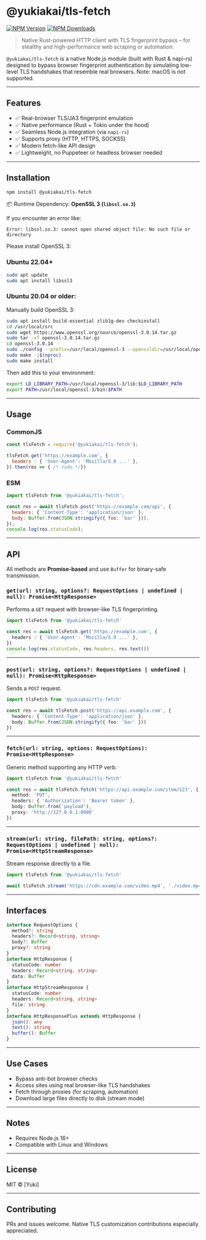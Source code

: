 # @yukiakai/tls-fetch
[![NPM Version][npm-version-image]][npm-url]
[![NPM Downloads][npm-downloads-image]][npm-downloads-url]

> Native Rust-powered HTTP client with TLS fingerprint bypass – for stealthy and high-performance web scraping or automation.

&#x20;

`@yukiakai/tls-fetch` is a native Node.js module (built with Rust & napi-rs) designed to bypass browser fingerprint authentication by simulating low-level TLS handshakes that resemble real browsers. Note: macOS is not supported.

---

## Features

* ✅ Real-browser TLS/JA3 fingerprint emulation
* ✅ Native performance (Rust + Tokio under the hood)
* ✅ Seamless Node.js integration (via `napi-rs`)
* ✅ Supports proxy (HTTP, HTTPS, SOCKS5)
* ✅ Modern fetch-like API design
* ✅ Lightweight, no Puppeteer or headless browser needed

---

## Installation

```bash
npm install @yukiakai/tls-fetch
```

📦 Runtime Dependency: **OpenSSL 3 (`libssl.so.3`)**

If you encounter an error like:

```
Error: libssl.so.3: cannot open shared object file: No such file or directory
```

Please install OpenSSL 3:

### Ubuntu 22.04+
```bash
sudo apt update
sudo apt install libssl3
```

### Ubuntu 20.04 or older:
Manually build OpenSSL 3:
```bash
sudo apt install build-essential zlib1g-dev checkinstall
cd /usr/local/src
sudo wget https://www.openssl.org/source/openssl-3.0.14.tar.gz
sudo tar -xf openssl-3.0.14.tar.gz
cd openssl-3.0.14
sudo ./config --prefix=/usr/local/openssl-3 --openssldir=/usr/local/openssl-3
sudo make -j$(nproc)
sudo make install
```

Then add this to your environment:
```bash
export LD_LIBRARY_PATH=/usr/local/openssl-3/lib:$LD_LIBRARY_PATH
export PATH=/usr/local/openssl-3/bin:$PATH
```

---

## Usage
### CommonJS
```js
const tlsFetch = require('@yukiakai/tls-fetch');

tlsFetch.get('https://example.com', {
  headers : { 'User-Agent': 'Mozilla/5.0 ...' },
}).then(res => { /* todo */})

```
### ESM
```js
import tlsFetch from '@yukiakai/tls-fetch';

const res = await tlsFetch.post('https://example.com/api', {
  headers: { 'Content-Type': 'application/json' },
  body: Buffer.from(JSON.stringify({ foo: 'bar' })),
});
console.log(res.statusCode);

```

---

## API

All methods are **Promise-based** and use `Buffer` for binary-safe transmission.

### `get(url: string, options?: RequestOptions | undefined | null): Promise<HttpResponse>`

Performs a `GET` request with browser-like TLS fingerprinting.

```ts
import tlsFetch from '@yukiakai/tls-fetch'

const res = await tlsFetch.get('https://example.com', {
  headers : { 'User-Agent': 'Mozilla/5.0 ...' },
})
console.log(res.statusCode, res.headers, res.text())
```

---

### `post(url: string, options?: RequestOptions | undefined | null): Promise<HttpResponse>`

Sends a `POST` request.

```ts
import tlsFetch from '@yukiakai/tls-fetch'

const res = await tlsFetch.post('https://api.example.com', {
  headers: { 'Content-Type': 'application/json' },
  body: Buffer.from(JSON.stringify({ foo: 'bar' }))
})
```

---

### `fetch(url: string, options: RequestOptions): Promise<HttpResponse>`

Generic method supporting any HTTP verb.

```ts
import tlsFetch from '@yukiakai/tls-fetch'

const res = await tlsFetch.fetch('https://api.example.com/item/123', {
  method: 'PUT',
  headers: { 'Authorization': 'Bearer token' },
  body: Buffer.from('payload'),
  proxy: 'http://127.0.0.1:8080'
})
```

---

### `stream(url: string, filePath: string, options?: RequestOptions | undefined | null): Promise<HttpStreamResponse>`

Stream response directly to a file.

```ts
import tlsFetch from '@yukiakai/tls-fetch'

await tlsFetch.stream('https://cdn.example.com/video.mp4', './video.mp4')
```

---

## Interfaces

```ts
interface RequestOptions {
  method?: string
  headers?: Record<string, string>
  body?: Buffer
  proxy?: string
}
interface HttpResponse {
  statusCode: number
  headers: Record<string, string>
  data: Buffer
}
interface HttpStreamResponse {
  statusCode: number
  headers: Record<string, string>
  file: string
}
interface HttpResponsePlus extends HttpResponse {
  json(): any
  text(): string
  buffer(): Buffer
}
```

---

## Use Cases

* Bypass anti-bot browser checks
* Access sites using real browser-like TLS handshakes
* Fetch through proxies (for scraping, automation)
* Download large files directly to disk (stream mode)

---

## Notes

* Requires Node.js 16+
* Compatible with Linux and Windows

---

## License

MIT © [Yuki]

---

## Contributing

PRs and issues welcome. Native TLS customization contributions especially appreciated.


[npm-downloads-image]: https://badgen.net/npm/dm/@yukiakai/tls-fetch
[npm-downloads-url]: https://www.npmjs.com/package/@yukiakai/tls-fetch
[npm-url]: https://www.npmjs.com/package/@yukiakai/tls-fetch
[npm-version-image]: https://badgen.net/npm/v/@yukiakai/tls-fetch

